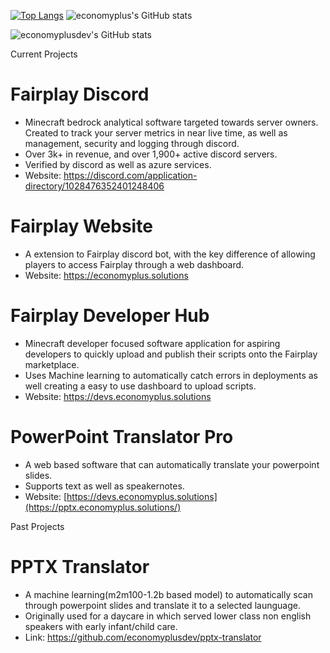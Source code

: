   <br><br>

[![Top Langs](https://github-readme-stats.vercel.app/api/top-langs/?username=economyplusdev&layout=compact)](https://github.com/economyplusdev/github-readme-stats)
![economyplus's GitHub stats](https://github-readme-stats.vercel.app/api?username=economyplusdev&hide=contribs,prs&theme=tokyonight)

![economyplusdev's GitHub stats](https://github-readme-stats.vercel.app/api?username=economyplusdev&show_icons=true&theme=radical)

Current Projects
  # **Fairplay Discord**
  - Minecraft bedrock analytical software targeted towards server owners. Created to track your server metrics in near live time, as well as management, security and logging through discord.
  - Over 3k+ in revenue, and over 1,900+ active discord servers.
  - Verified by discord as well as azure services.
  - Website: https://discord.com/application-directory/1028476352401248406

  # **Fairplay Website**
  - A extension to Fairplay discord bot, with the key difference of allowing players to access Fairplay through a web dashboard.
  - Website: https://economyplus.solutions

  # **Fairplay Developer Hub**
  - Minecraft developer focused software application for aspiring developers to quickly upload and publish their scripts onto the Fairplay marketplace.
  - Uses Machine learning to automatically catch errors in deployments as well creating a easy to use dashboard to upload scripts.
  - Website: https://devs.economyplus.solutions


  # **PowerPoint Translator Pro**
  - A web based software that can automatically translate your powerpoint slides.
  - Supports text as well as speakernotes. 
  - Website: [https://devs.economyplus.solutions](https://pptx.economyplus.solutions/)

Past Projects

  # **PPTX Translator**
  - A machine learning(m2m100-1.2b based model) to automatically scan through powerpoint slides and translate it to a selected launguage.
  - Originally used for a daycare in which served lower class non english speakers with early infant/child care.
  - Link: https://github.com/economyplusdev/pptx-translator
